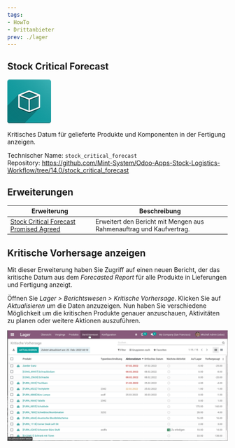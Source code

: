 ```yaml
---
tags:
- HowTo
- Drittanbieter
prev: ./lager
---
```

## Stock Critical Forecast
![icon_oms_box](assets/icon_oms_box.png)

Kritisches Datum für gelieferte Produkte und Komponenten in der Fertigung anzeigen.

Technischer Name: `stock_critical_forecast`\
Repository: <https://github.com/Mint-System/Odoo-Apps-Stock-Logistics-Workflow/tree/14.0/stock_critical_forecast>

## Erweiterungen

| Erweiterung                                                                                   | Beschreibung                                                    |
| --------------------------------------------------------------------------------------------- | --------------------------------------------------------------- |
| [Stock Critical Forecast Promised Agreed](Stock%20Critical%20Forecast%20Promised%20Agreed.md) | Erweitert den Bericht mit Mengen aus Rahmenauftrag und Kaufvertrag. |

## Kritische Vorhersage anzeigen

Mit dieser Erweiterung haben Sie Zugriff auf einen neuen Bericht, der das kritische Datum aus dem *Forecasted Report* für alle Produkte in Lieferungen und Fertigung anzeigt.

Öffnen Sie *Lager > Berichtswesen > Kritische Vorhersage*. Klicken Sie auf *Aktualisieren* um die Daten anzuzeigen. Nun haben Sie verschiedene Möglichkeit um die kritischen Produkte genauer anzuschauen, Aktivitäten zu planen oder weitere Aktionen auszuführen.

![Stock Critical Forecast](assets/Stock%20Critical%20Forecast.gif)